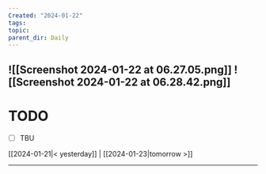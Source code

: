 ```yaml
---
Created: "2024-01-22"
tags: 
topic: 
parent_dir: Daily
---
```

![[Screenshot 2024-01-22 at 06.27.05.png]]
![[Screenshot 2024-01-22 at 06.28.42.png]]
----
# TODO
- [ ] TBU 
  
[[2024-01-21|< yesterday]] | [[2024-01-23|tomorrow >]]  
  
---  
